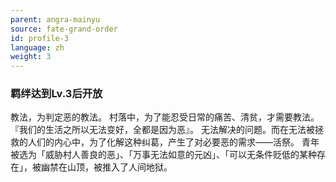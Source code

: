 ```yaml
---
parent: angra-mainyu
source: fate-grand-order
id: profile-3
language: zh
weight: 3
---
```


### 羁绊达到Lv.3后开放

教法，为判定恶的教法。
村落中，为了能忍受日常的痛苦、清贫，才需要教法。
『我们的生活之所以无法变好，全都是因为恶』。
无法解决的问题。而在无法被拯救的人们的内心中，为了化解这种纠葛，产生了对必要恶的需求——活祭。
青年被选为「威胁村人善良的恶」、「万事无法如意的元凶」、「可以无条件贬低的某种存在」，被幽禁在山顶，被推入了人间地狱。
